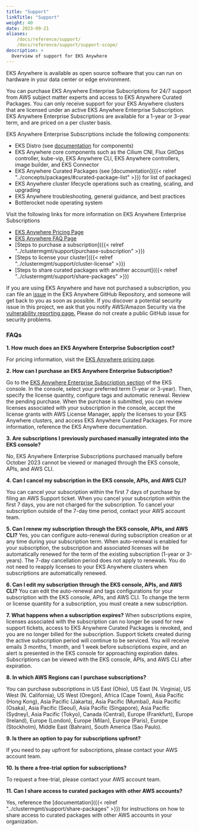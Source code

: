 ```yaml
---
title: "Support"
linkTitle: "Support"
weight: 40
date: 2023-09-21
aliases:
    /docs/reference/support/
    /docs/reference/support/support-scope/
description: >
  Overview of support for EKS Anywhere
---
```


EKS Anywhere is available as open source software that you can run on hardware in your data center or edge environment. 

You can purchase EKS Anywhere Enterprise Subscriptions for 24/7 support from AWS subject matter experts and access to EKS Anywhere Curated Packages. You can only receive support for your EKS Anywhere clusters that are licensed under an active EKS Anywhere Enterprise Subscription. EKS Anywhere Enterprise Subscriptions are available for a 1-year or 3-year term, and are priced on a per cluster basis.

EKS Anywhere Enterprise Subscriptions include the following components:

- EKS Distro (see [documentation](https://distro.eks.aws.com/) for components)
- EKS Anywhere core components such as the Cilium CNI, Flux GitOps controller, kube-vip, EKS Anywhere CLI, EKS Anywhere controllers, image builder, and EKS Connector
- EKS Anywhere Curated Packages (see [documentation]({{< relref "../concepts/packages/#curated-package-list" >}}) for list of packages) 
- EKS Anywhere cluster lifecycle operations such as creating, scaling, and upgrading
- EKS Anywhere troubleshooting, general guidance, and best practices
- Bottlerocket node operating system

Visit the following links for more information on EKS Anywhere Enterprise Subscriptions

- [EKS Anywhere Pricing Page](https://aws..com/eks/eks-anywhere/pricing/)
- [EKS Anywhere FAQ Page](https://aws..com/eks/eks-anywhere/faqs/)
- [Steps to purchase a subscription]({{< relref "../clustermgmt/support/purchase-subscription" >}})
- [Steps to license your cluster]({{< relref "../clustermgmt/support/cluster-license" >}})
- [Steps to share curated packages with another account]({{< relref "../clustermgmt/support/share-packages" >}})

If you are using EKS Anywhere and have not purchased a subscription, you can file an [issue](https://github.com/aws/eks-anywhere/issues) in the EKS Anywhere GitHub Repository, and someone will get back to you as soon as possible. If you discover a potential security issue in this project, we ask that you notify AWS/Amazon Security via the [vulnerability reporting page.](http://aws..com/security/vulnerability-reporting/) Please do not create a public GitHub issue for security problems.

### FAQs

**1. How much does an EKS Anywhere Enterprise Subscription cost?**

For pricing information, visit the [EKS Anywhere pricing page]((https://aws..com/eks/eks-anywhere/pricing/)).

**2. How can I purchase an EKS Anywhere Enterprise Subscription?**

Go to the [EKS Anywhere Enterprise Subscription section](https://console.aws.amazon.com/eks/home#/eks-anywhere) of the EKS console. In the console, select your preferred term (1-year or 3-year). Then, specify the license quantity, configure tags and automatic renewal. Review the pending purchase. When the purchase is submitted, you can review licenses associated with your subscription in the console, accept the license grants with AWS License Manager, apply the licenses to your EKS Anywhere clusters, and access EKS Anywhere Curated Packages. For more information, reference the EKS Anywhere documentation.

**3. Are subscriptions I previously purchased manually integrated into the  EKS console?**

No, EKS Anywhere Enterprise Subscriptions purchased manually before October 2023 cannot be viewed or managed through the  EKS console, APIs, and AWS CLI. 

**4. Can I cancel my subscription in the EKS console, APIs, and AWS CLI?**

You can cancel your subscription within the first 7 days of purchase by filing an AWS Support ticket. When you cancel your subscription within the first 7 days, you are not charged for the subscription. To cancel your subscription outside of the 7-day time period, contact your AWS account team.

**5. Can I renew my subscription through the EKS console, APIs, and AWS CLI?**
Yes, you can configure auto-renewal during subscription creation or at any time during your subscription term. When auto-renewal is enabled for your subscription, the subscription and associated licenses will be automatically renewed for the term of the existing subscription (1-year or 3-years). The 7-day cancellation period does not apply to renewals. You do not need to reapply licenses to your EKS Anywhere clusters when subscriptions are automatically renewed.

**6. Can I edit my subscription through the EKS console, APIs, and AWS CLI?**
You can edit the auto-renewal and tags configurations for your subscription with the  EKS console, APIs, and AWS CLI. To change the term or license quantity for a subscription, you must create a new subscription.

**7. What happens when a subscription expires?**
When subscriptions expire, licenses associated with the subscription can no longer be used for new support tickets, access to EKS Anywhere Curated Packages is revoked, and you are no longer billed for the subscription. Support tickets created during the active subscription period will continue to be serviced. You will receive emails 3 months, 1 month, and 1 week before subscriptions expire, and an alert is presented in the EKS console for approaching expiration dates. Subscriptions can be viewed with the EKS console, APIs, and AWS CLI after expiration.

**8. In which AWS Regions can I purchase subscriptions?**

You can purchase subscriptions in US East (Ohio), US East (N. Virginia), US West (N. California), US West (Oregon), Africa (Cape Town), Asia Pacific (Hong Kong), Asia Pacific (Jakarta), Asia Pacific (Mumbai), Asia Pacific (Osaka), Asia Pacific (Seoul), Asia Pacific (Singapore), Asia Pacific (Sydney), Asia Pacific (Tokyo), Canada (Central), Europe (Frankfurt), Europe (Ireland), Europe (London), Europe (Milan), Europe (Paris), Europe (Stockholm), Middle East (Bahrain), South America (Sao Paulo).

**9. Is there an option to pay for subscriptions upfront?**

If you need to pay upfront for subscriptions, please contact your AWS account team.

**10. Is there a free-trial option for subscriptions?**

To request a free-trial, please contact your AWS account team.

**11. Can I share access to curated packages with other AWS accounts?**

Yes, reference the [documentation]({{< relref "../clustermgmt/support/share-packages" >}}) for instructions on how to share access to curated packages with other AWS accounts in your organization.
